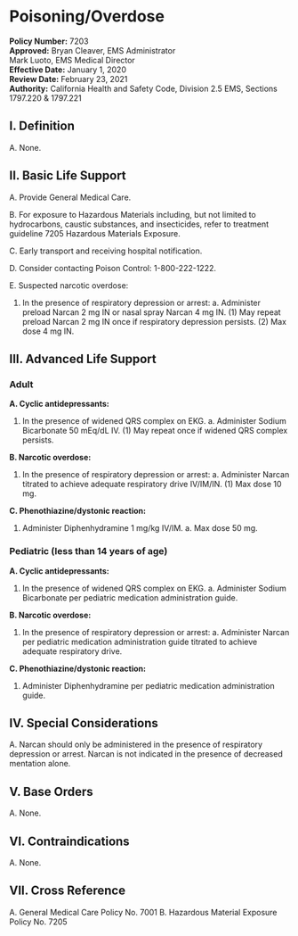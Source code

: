 # Poisoning/Overdose

**Policy Number:** 7203  
**Approved:** Bryan Cleaver, EMS Administrator  
Mark Luoto, EMS Medical Director  
**Effective Date:** January 1, 2020  
**Review Date:** February 23, 2021  
**Authority:** California Health and Safety Code, Division 2.5 EMS, Sections 1797.220 & 1797.221

## I. Definition

A. None.

## II. Basic Life Support

A. Provide General Medical Care.

B. For exposure to Hazardous Materials including, but not limited to hydrocarbons, caustic substances, and insecticides, refer to treatment guideline 7205 Hazardous Materials Exposure.

C. Early transport and receiving hospital notification.

D. Consider contacting Poison Control: 1-800-222-1222.

E. Suspected narcotic overdose:
1. In the presence of respiratory depression or arrest:
   a. Administer preload Narcan 2 mg IN or nasal spray Narcan 4 mg IN.
      (1) May repeat preload Narcan 2 mg IN once if respiratory depression persists.
      (2) Max dose 4 mg IN.

## III. Advanced Life Support

### Adult

**A. Cyclic antidepressants:**

1. In the presence of widened QRS complex on EKG.
   a. Administer Sodium Bicarbonate 50 mEq/dL IV.
      (1) May repeat once if widened QRS complex persists.

**B. Narcotic overdose:**

1. In the presence of respiratory depression or arrest:
   a. Administer Narcan titrated to achieve adequate respiratory drive IV/IM/IN.
      (1) Max dose 10 mg.

**C. Phenothiazine/dystonic reaction:**

1. Administer Diphenhydramine 1 mg/kg IV/IM.
   a. Max dose 50 mg.

### Pediatric (less than 14 years of age)

**A. Cyclic antidepressants:**

1. In the presence of widened QRS complex on EKG.
   a. Administer Sodium Bicarbonate per pediatric medication administration guide.

**B. Narcotic overdose:**

1. In the presence of respiratory depression or arrest:
   a. Administer Narcan per pediatric medication administration guide titrated to achieve adequate respiratory drive.

**C. Phenothiazine/dystonic reaction:**

1. Administer Diphenhydramine per pediatric medication administration guide.

## IV. Special Considerations

A. Narcan should only be administered in the presence of respiratory depression or arrest. Narcan is not indicated in the presence of decreased mentation alone.

## V. Base Orders

A. None.

## VI. Contraindications

A. None.

## VII. Cross Reference

A. General Medical Care Policy No. 7001
B. Hazardous Material Exposure Policy No. 7205

